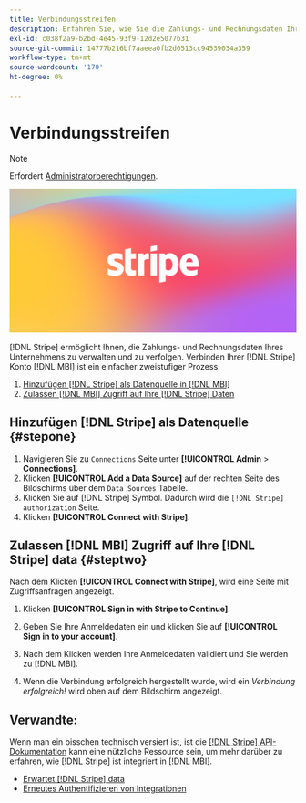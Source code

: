 ```yaml
---
title: Verbindungsstreifen
description: Erfahren Sie, wie Sie die Zahlungs- und Rechnungsdaten Ihres Unternehmens verwalten und verfolgen können.
exl-id: c038f2a9-b2bd-4e45-93f9-12d2e5077b31
source-git-commit: 14777b216bf7aaeea0fb2d0513cc94539034a359
workflow-type: tm+mt
source-wordcount: '170'
ht-degree: 0%

---
```


# Verbindungsstreifen

>[!NOTE]
>
>Erfordert [Administratorberechtigungen](../../../administrator/user-management/user-management.md).

![](../../../assets/stripe-logo.png)

[!DNL Stripe] ermöglicht Ihnen, die Zahlungs- und Rechnungsdaten Ihres Unternehmens zu verwalten und zu verfolgen. Verbinden Ihrer [!DNL Stripe] Konto [!DNL MBI] ist ein einfacher zweistufiger Prozess:

1. [Hinzufügen [!DNL Stripe] als Datenquelle in [!DNL MBI]](#stepone)
1. [Zulassen [!DNL MBI] Zugriff auf Ihre [!DNL Stripe] Daten](#steptwo)

## Hinzufügen [!DNL Stripe] als Datenquelle {#stepone}

1. Navigieren Sie zu `Connections` Seite unter **[!UICONTROL Admin** > **Connections]**.
1. Klicken **[!UICONTROL Add a Data Source]** auf der rechten Seite des Bildschirms über dem `Data Sources` Tabelle.
1. Klicken Sie auf [!DNL Stripe] Symbol. Dadurch wird die `[!DNL Stripe] authorization` Seite.
1. Klicken **[!UICONTROL Connect with Stripe]**.

## Zulassen [!DNL MBI] Zugriff auf Ihre [!DNL Stripe] data {#steptwo}

Nach dem Klicken **[!UICONTROL Connect with Stripe]**, wird eine Seite mit Zugriffsanfragen angezeigt.

1. Klicken **[!UICONTROL Sign in with Stripe to Continue]**.

1. Geben Sie Ihre Anmeldedaten ein und klicken Sie auf **[!UICONTROL Sign in to your account]**.

1. Nach dem Klicken werden Ihre Anmeldedaten validiert und Sie werden zu [!DNL MBI].

1. Wenn die Verbindung erfolgreich hergestellt wurde, wird ein *Verbindung erfolgreich!* wird oben auf dem Bildschirm angezeigt.

## Verwandte:

Wenn man ein bisschen technisch versiert ist, ist die [[!DNL Stripe] API-Dokumentation](https://stripe.com/docs/api) kann eine nützliche Ressource sein, um mehr darüber zu erfahren, wie [!DNL Stripe] ist integriert in [!DNL MBI].

* [Erwartet [!DNL Stripe] data](../integrations/stripe-data.md)
* [Erneutes Authentifizieren von Integrationen](https://experienceleague.adobe.com/docs/commerce-knowledge-base/kb/how-to/mbi-reauthenticating-integrations.html?lang=en)
